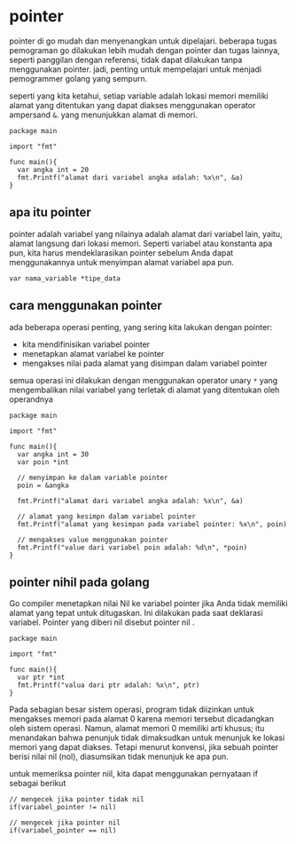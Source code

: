 # pointer

pointer di go mudah dan menyenangkan untuk dipelajari. beberapa tugas pemograman go dilakukan lebih mudah dengan pointer dan tugas lainnya, seperti panggilan dengan referensi, tidak dapat dilakukan tanpa menggunakan pointer. jadi, penting untuk mempelajari untuk menjadi pemogrammer golang yang sempurn.

seperti yang kita ketahui, setiap variable adalah lokasi memori memiliki alamat yang ditentukan yang dapat diakses menggunakan operator ampersand ``&``. yang menunjukkan alamat di memori.

```golang
package main

import "fmt"

func main(){
  var angka int = 20
  fmt.Printf("alamat dari variabel angka adalah: %x\n", &a)
}
```

## apa itu pointer

pointer adalah variabel yang nilainya adalah alamat dari variabel lain, yaitu, alamat langsung dari lokasi memori. Seperti variabel atau konstanta apa pun, kita harus mendeklarasikan pointer sebelum Anda dapat menggunakannya untuk menyimpan alamat variabel apa pun.

```
var nama_variable *tipe_data
```

## cara menggunakan pointer

ada beberapa operasi penting, yang sering kita lakukan dengan pointer:

- kita mendifinisikan variabel pointer
- menetapkan alamat variabel ke pointer
- mengakses nilai pada alamat yang disimpan dalam variabel pointer

semua operasi ini dilakukan dengan menggunakan operator unary ``*`` yang mengembalikan nilai variabel yang terletak di alamat yang ditentukan oleh operandnya

```golang
package main

import "fmt"

func main(){
  var angka int = 30
  var poin *int
  
  // menyimpan ke dalam variable pointer
  poin = &angka

  fmt.Printf("alamat dari variabel angka adalah: %x\n", &a)

  // alamat yang kesimpn dalam variabel pointer
  fmt.Printf("alamat yang kesimpan pada variabel pointer: %x\n", poin)
  
  // mengakses value menggunakan pointer
  fmt.Printf("value dari variabel poin adalah: %d\n", *poin)
}
```

## pointer nihil pada golang

Go compiler menetapkan nilai Nil ke variabel pointer jika Anda tidak memiliki alamat yang tepat untuk ditugaskan. Ini dilakukan pada saat deklarasi variabel. Pointer yang diberi nil disebut pointer nil .

```golang
package main

import "fmt"

func main(){
  var ptr *int
  fmt.Printf("valua dari ptr adalah: %x\n", ptr)
}
```
Pada sebagian besar sistem operasi, program tidak diizinkan untuk mengakses memori pada alamat 0 karena memori tersebut dicadangkan oleh sistem operasi. Namun, alamat memori 0 memiliki arti khusus; itu menandakan bahwa penunjuk tidak dimaksudkan untuk menunjuk ke lokasi memori yang dapat diakses. Tetapi menurut konvensi, jika sebuah pointer berisi nilai nil (nol), diasumsikan tidak menunjuk ke apa pun.

untuk memeriksa pointer niil, kita dapat menggunakan pernyataan if sebagai berikut
```golang
// mengecek jika pointer tidak nil
if(variabel_pointer != nil)

// mengecek jika pointer nil
if(variabel_pointer == nil)
```

